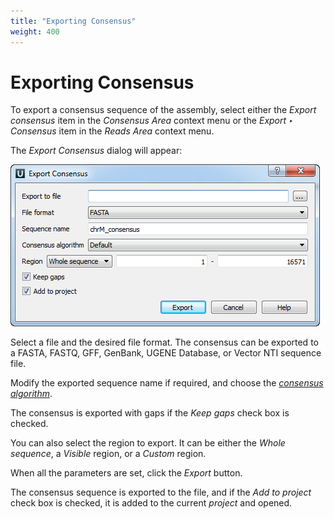 ```yaml
---
title: "Exporting Consensus"
weight: 400
---
```


# Exporting Consensus

To export a consensus sequence of the assembly, select either the _Export consensus_ item in the _Consensus Area_ context menu or the _Export ‣ Consensus_ item in the _Reads Area_ context menu.

The _Export Consensus_ dialog will appear:

![](/images/65929846/65929847.png)

Select a file and the desired file format. The consensus can be exported to a FASTA, FASTQ, GFF, GenBank, UGENE Database, or Vector NTI sequence file.

Modify the exported sequence name if required, and choose the [_consensus algorithm_](../consensus-sequence).

The consensus is exported with gaps if the _Keep gaps_ check box is checked.

You can also select the region to export. It can be either the _Whole sequence_, a _Visible_ region, or a _Custom_ region.

When all the parameters are set, click the _Export_ button.

The consensus sequence is exported to the file, and if the _Add to project_ check box is checked, it is added to the current _project_ and opened.